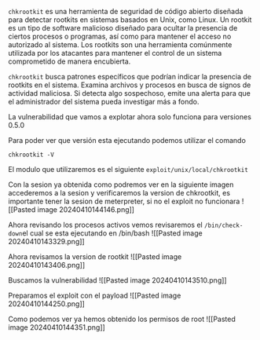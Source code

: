 `chkrootkit` es una herramienta de seguridad de código abierto diseñada para detectar rootkits en sistemas basados en Unix, como Linux. Un rootkit es un tipo de software malicioso diseñado para ocultar la presencia de ciertos procesos o programas, así como para mantener el acceso no autorizado al sistema. Los rootkits son una herramienta comúnmente utilizada por los atacantes para mantener el control de un sistema comprometido de manera encubierta.

`chkrootkit` busca patrones específicos que podrían indicar la presencia de rootkits en el sistema. Examina archivos y procesos en busca de signos de actividad maliciosa. Si detecta algo sospechoso, emite una alerta para que el administrador del sistema pueda investigar más a fondo.

La vulnerabilidad que vamos a explotar ahora solo funciona para versiones 0.5.0

Para poder ver que versión esta ejecutando podemos utilizar el comando
```
chkrootkit -V
```

El modulo que utilizaremos es el siguiente
`exploit/unix/local/chkrootkit`


Con la sesion ya obtenida como podremos ver en la siguiente imagen accederemos a la sesion y verificaremos la version de chkrootkit, es importante tener la sesion de meterpreter, si no el exploit no funcionara
![[Pasted image 20240410144146.png]]

Ahora revisando los procesos activos vemos revisaremos el `/bin/check-down`el cual se esta ejecutando en /bin/bash
![[Pasted image 20240410143329.png]]

Ahora revisamos la version de rootkit
![[Pasted image 20240410143406.png]]

Buscamos la vulnerabilidad
![[Pasted image 20240410143510.png]]

Preparamos el exploit con el payload
![[Pasted image 20240410144250.png]]

Como podemos ver ya hemos obtenido los permisos de root
![[Pasted image 20240410144351.png]]